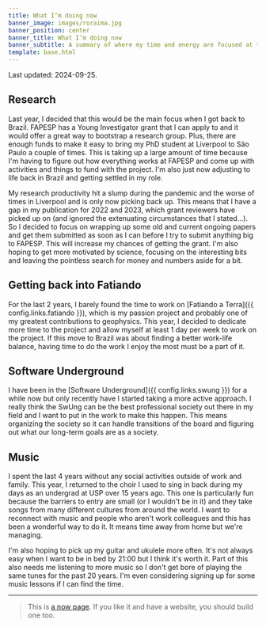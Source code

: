 ```yaml
---
title: What I’m doing now
banner_image: images/roraima.jpg
banner_position: center
banner_title: What I’m doing now
banner_subtitle: A summary of where my time and energy are focused at the moment
template: base.html
---
```


Last updated: 2024-09-25.

## Research

Last year, I decided that this would be the main focus when I got back to
Brazil.
FAPESP has a Young Investigator grant that I can apply to and it would offer a
great way to bootstrap a research group.
Plus, there are enough funds to make it easy to bring my PhD student at
Liverpool to São Paulo a couple of times.
This is taking up a large amount of time because I'm having to figure out how
everything works at FAPESP and come up with activities and things to fund with
the project.
I'm also just now adjusting to life back in Brazil and getting settled in my
role.

My research productivity hit a slump during the pandemic and the worse of times
in Liverpool and is only now picking back up. This means that I have a gap in
my publication for 2022 and 2023, which grant reviewers have picked up on
(and ignored the extenuating circumstances that I stated...). So I decided to
focus on wrapping up some old and current ongoing papers and get them submitted
as soon as I can before I try to submit anything big to FAPESP. This will
increase my chances of getting the grant. I'm also hoping to get more motivated
by science, focusing on the interesting bits and leaving the pointless search
for money and numbers aside for a bit.

## Getting back into Fatiando

For the last 2 years, I barely found the time to work on [Fatiando a Terra]({{
config.links.fatiando }}), which is my passion project and probably one of my
greatest contributions to geophysics.
This year, I decided to dedicate more time to the project and allow myself at
least 1 day per week to work on the project.
If this move to Brazil was about finding a better work-life balance, having
time to do the work I enjoy the most must be a part of it.

## Software Underground

I have been in the [Software Underground]({{ config.links.swung }}) for a while
now but only recently have I started taking a more active approach. I really
think the SwUng can be the best professional society out there in my field and
I want to put in the work to make this happen. This means organizing the
society so it can handle transitions of the board and figuring out what our
long-term goals are as a society.

## Music

I spent the last 4 years without any social activities outside of work and
family. This year, I returned to the choir I used to sing in back during my
days as an undergrad at USP over 15 years ago. This one is particularly fun
because the barriers to entry are small (or I wouldn't be in it) and they take
songs from many different cultures from around the world. I want to reconnect
with music and people who aren't work colleagues and this has been a wonderful
way to do it. It means time away from home but we're managing.

I'm also hoping to pick up my guitar and ukulele more often. It's not always
easy when I want to be in bed by 21:00 but I think it's worth it. Part of this
also needs me listening to more music so I don't get bore of playing the same
tunes for the past 20 years. I'm even considering signing up for some music
lessons if I can find the time.

<hr>

> This is <a href="https://nownownow.com/about">a now page</a>.
> If you like it and have a website, you should build one too.



